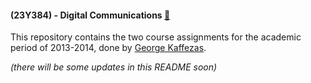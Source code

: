 #### (23Y384) - Digital Communications [:link:](https://www.ceid.upatras.gr/en/undergraduate/courses/23%CE%A5384)
This repository contains the two course assignments for the academic period of 2013-2014, done by
[George Kaffezas](https://github.com/gkffzs).

*(there will be some updates in this README soon)*
